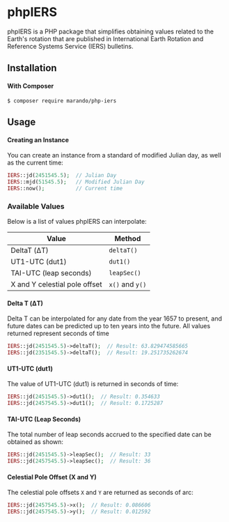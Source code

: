 phpIERS
=======
phpIERS is a PHP package that simplifies obtaining values related to the Earth's rotation that are published in International Earth Rotation and Reference Systems Service (IERS) bulletins. 


Installation
------------
#### With Composer

```
$ composer require marando/php-iers
```


Usage
-----

#### Creating an Instance
You can create an instance from a standard of modified Julian day, as well as the current time:
```php
IERS::jd(2451545.5);  // Julian Day
IERS::mjd(51545.5);   // Modified Julian Day
IERS::now();          // Current time
```

### Available Values

Below is a list of values phpIERS can interpolate:

 Value                         | Method
-------------------------------|----------------
 DeltaT (ΔT)                   | `deltaT()`
 UT1-UTC (dut1)                | `dut1()`
 TAI-UTC (leap seconds)        | `leapSec()`
 X and Y celestial pole offset | `x()` and `y()`

#### Delta T (ΔT)
Delta T can be interpolated for any date from the year 1657 to present, and future dates can be predicted up to ten years into the future. All values returned represent seconds of time

```php
IERS::jd(2451545.5)->deltaT();  // Result: 63.829474585665
IERS::jd(2351545.5)->deltaT();  // Result: 19.251735262674
```

#### UT1-UTC (dut1)
The value of UT1-UTC (dut1) is returned in seconds of time:
```php
IERS::jd(2451545.5)->dut1();  // Result: 0.354633
IERS::jd(2457545.5)->dut1();  // Result: 0.1725287
```

#### TAI-UTC (Leap Seconds)
The total number of leap seconds accrued to the specified date can be obtained as shown:
```php
IERS::jd(2451545.5)->leapSec();  // Result: 33
IERS::jd(2457545.5)->leapSec();  // Result: 36
```

#### Celestial Pole Offset (X and Y)
The celestial pole offsets `X` and `Y` are returned as seconds of arc:
```php
IERS::jd(2457545.5)->x();  // Result: 0.086606
IERS::jd(2457545.5)->y();  // Result: 0.012592
```
















